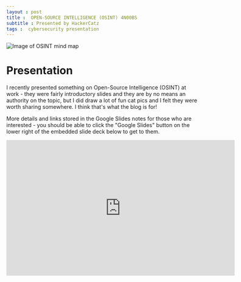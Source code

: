 ```yaml
---
layout : post  
title :  OPEN-SOURCE INTELLIGENCE (OSINT) 4N00BS
subtitle : Presented by HackerCatz
tags :  cybersecurity presentation 
---
```


![Image of OSINT mind map](https://kiowa-scott-hurley.github.io/tea-tech-and-trials/img/osint/OSINT-map.png)

# Presentation
I recently presented something on Open-Source Intelligence (OSINT) at work - they were fairly introductory slides and they are by no means an authority on the topic, but I did draw a lot of fun cat pics and I felt they were worth sharing somewhere. I think that's what the blog is for! 

More details and links stored in the Google Slides notes for those who are interested - you should be able to click the "Google Slides" button on the lower right of the embedded slide deck below to get to them. 

<iframe src="https://docs.google.com/presentation/d/e/2PACX-1vR7Hk2mlWssKmLMJ3ypM6wI7oLWhm45xuCJtWqgwdDX3U0qerOrb42cYEt1-DkWbovMwhmP7XoquZip/embed?start=false&loop=false&delayms=10000" frameborder="0" width="600" height="357" allowfullscreen="true" mozallowfullscreen="true" webkitallowfullscreen="true"></iframe>

